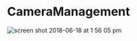 # CameraManagement
![screen shot 2018-06-18 at 1 56 05 pm](https://user-images.githubusercontent.com/16849127/41536061-13e1dbc8-7322-11e8-8c71-1c5c2881be85.png)
